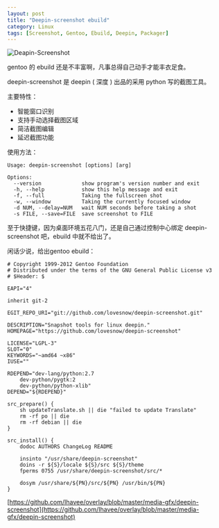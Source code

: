 ```yaml
---
layout: post
title: "Deepin-screenshot ebuild"
category: Linux
tags: [Screenshot, Gentoo, Ebuild, Deepin, Packager]
---
```


![Deapin-Screenshot](//cdn.09hd.com/images/2012/05/deepin-screenshot.png "Deapin-Screenshot")

gentoo 的 ebuild 还是不丰富啊，凡事总得自己动手才能丰衣足食。

<!-- more -->
deepin-screenshot 是 deepin ( 深度 ) 出品的采用 python 写的截图工具。

主要特性：

- 智能窗口识别
- 支持手动选择截图区域
- 简洁截图编辑
- 延迟截图功能

使用方法：

```
Usage: deepin-screenshot [options] [arg]

Options:
  --version             show program's version number and exit
  -h, --help            show this help message and exit
  -f, --full            Taking the fullscreen shot
  -w, --window          Taking the currently focused window
  -d NUM, --delay=NUM   wait NUM seconds before taking a shot
  -s FILE, --save=FILE  save screenshot to FILE
```

至于快捷键，因为桌面环境五花八门，还是自己通过控制中心绑定 deepin-screenshot 吧，ebuild 中就不给出了。

闲话少说，给出gentoo ebuild：

```
# Copyright 1999-2012 Gentoo Foundation
# Distributed under the terms of the GNU General Public License v3
# $Header: $

EAPI="4"

inherit git-2

EGIT_REPO_URI="git://github.com/lovesnow/deepin-screenshot.git"

DESCRIPTION="Snapshot tools for linux deepin."
HOMEPAGE="https://github.com/lovesnow/deepin-screenshot"

LICENSE="LGPL-3"
SLOT="0"
KEYWORDS="~amd64 ~x86"
IUSE=""

RDEPEND="dev-lang/python:2.7
    dev-python/pygtk:2
    dev-python/python-xlib"
DEPEND="${RDEPEND}"

src_prepare() {
    sh updateTranslate.sh || die "failed to update Translate"
    rm -rf po || die
    rm -rf debian || die
}

src_install() {
    dodoc AUTHORS ChangeLog README

    insinto "/usr/share/deepin-screenshot"
    doins -r ${S}/locale ${S}/src ${S}/theme
    fperms 0755 /usr/share/deepin-screenshot/src/*

    dosym /usr/share/${PN}/src/${PN} /usr/bin/${PN}
}
```

[https://github.com/Ihavee/overlay/blob/master/media-gfx/deepin-screenshot](https://github.com/Ihavee/overlay/blob/master/media-gfx/deepin-screenshot)
